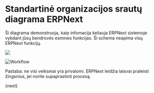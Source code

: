 <!-- add-breadcrumbs -->
# Standartinė organizacijos srautų diagrama ERPNext

Ši diagrama demonstruoja, kaip infomacija keliauja ERPNext sistemoje vykdant jūsų bendrovės esmines funkcijas. Ši schema neapima visų ERPNext funkcijų.

![](/docs/assets/old_images/erpnext/overview.png)

<img class="screenshot" alt="Workflow" src="{{docs_base_url}}/assets/img/setup/overview.png">

Pastaba: ne visi veiksmai yra privalomi. ERPNext leidžia laisvai praleisti
žingsnius, jei norite supaprastinti procesą.

{next}
